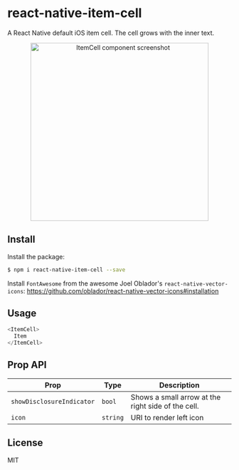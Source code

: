 # react-native-item-cell
A React Native default iOS item cell. The cell grows with the inner text.

<p align="center">
<img src="https://raw.githubusercontent.com/wiki/APSL/react-native-item-cell/itemcell.png" alt="ItemCell component screenshot" width="400">
</p>


## Install

Install the package:

```bash
$ npm i react-native-item-cell --save
```

Install ``FontAwesome`` from the awesome Joel Oblador's ``react-native-vector-icons``: https://github.com/oblador/react-native-vector-icons#installation


## Usage

```javascript
<ItemCell>
  Item
</ItemCell>
```

## Prop API

| Prop | Type | Description |
|------|------|-------------|
|``showDisclosureIndicator`` | ``bool`` | Shows a small arrow at the right side of the cell. |
|``icon`` | ``string`` | URI to render left icon |

## License

MIT
